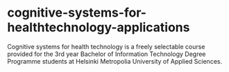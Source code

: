 # cognitive-systems-for-healthtechnology-applications
Cognitive systems for health technology is a freely selectable course provided for the 3rd year Bachelor of Information Technology Degree Programme students at Helsinki Metropolia University of Applied Sciences.
